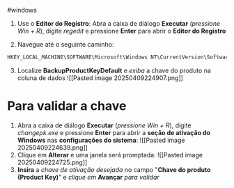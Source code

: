 #windows 

1. Use o **Editor do Registro**: Abra a caixa de diálogo **Executar** (*pressione Win + R*), digite *regedit* e pressione **Enter** para abrir o **Editor do Registro**

2. Navegue até o seguinte caminho:
```txt
HKEY_LOCAL_MACHINE\SOFTWARE\Microsoft\Windows NT\CurrentVersion\SoftwareProtectionPlatform
```

3. Localize **BackupProductKeyDefault** e *exiba* a chave do produto na coluna de dados
   ![[Pasted image 20250409224907.png]]
# Para validar a chave
1. Abra a caixa de diálogo **Executar** (*pressione Win + R*), digite *changepk.exe* e pressione **Enter** para abrir a **seção de ativação do Windows** nas **configurações do sistema**:
   ![[Pasted image 20250409224639.png]]
2. Clique em **Alterar** e uma janela será promptada:
   ![[Pasted image 20250409224725.png]]
3. **Insira** a *chave de ativação desejada* no campo "**Chave do produto (Product Key)**" e *clique* *em* **Avançar** *para validar*